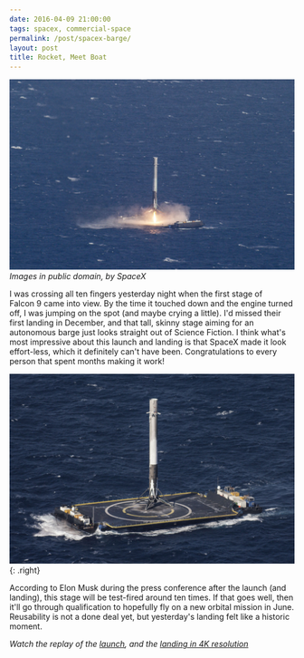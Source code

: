 ```yaml
---
date: 2016-04-09 21:00:00
tags: spacex, commercial-space
permalink: /post/spacex-barge/
layout: post
title: Rocket, Meet Boat
---
```


![Falcon 9 coming in][i-landing]
_Images in public domain, by SpaceX_

I was crossing all ten fingers yesterday night when the first stage of Falcon&nbsp;9 came into view. By the time it touched down and the engine turned off, I was jumping on the spot (and maybe crying a little). I'd missed their first landing in December, and that tall, skinny stage aiming for an autonomous barge just looks straight out of Science Fiction. I think what's most impressive about this launch and landing is that SpaceX made it look effort-less, which it definitely can't have been. Congratulations to every person that spent months making it work!

![Falcon&nbsp;9, on a boat][i-imonaboat]{: .right}

According to Elon Musk during the press conference after the launch (and landing), this stage will be test-fired around ten times. If that goes well, then it'll go through qualification to hopefully fly on a new orbital mission in June. Reusability is not a done deal yet, but yesterday's landing felt like a historic moment.

_Watch the replay of the [launch][launch], and the [landing in 4K resolution][landing]_

[i-landing]: /static/media/2016/04/ocisly-1.jpg
[i-imonaboat]: /static/media/2016/04/ocisly-2.jpg

[launch]: https://www.youtube.com/watch?v=C_Gmgj3N_Z0
[landing]: https://www.youtube.com/watch?v=sYmQQn_ZSys